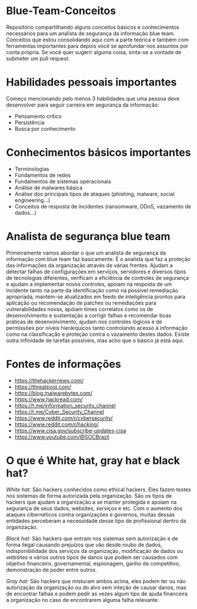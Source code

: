 # Blue-Team-Conceitos
Repositório compartilhando alguns conceitos básicos e conhecimentos necessários para um analista de segurança da informação blue team. Conceitos que estou consolidando aqui com a parte teórica e também com ferramentas importantes para depois você se aprofundar nos assuntos por conta própria. Se você quer sugerir alguma coisa, sinta-se a vontade de submeter um pull request.

# Habilidades pessoais importantes
Começo mencionando pelo menos 3 habilidades que uma pessoa deve desenvolver para seguir carreira em segurança da informação:
* Pensamento crítico
* Persistência
* Busca por conhecimento  

# Conhecimentos básicos importantes
* Terminologias
* Fundamentos de redes
* Fundamentos de sistemas operacionais
* Análise de malwares básica
* Análise dos principais tipos de ataques (phishing, malware, social engineering...)
* Conceitos de resposta de incidentes (ransomware, DDoS, vazamento de dados...)

# Analista de segurança blue team
Primeiramente vamos abordar o que um analista de segurança da informação com blue team faz basicamente. É o analista que faz a proteção das informações da organização através de várias frentes. Ajudam a detectar falhas de configurações em serviços, servidores e diversos tipos de tecnologias diferentes, verificam a eficiência de controles de segurança e ajudam a implementar novos controles, apoiam na resposta de um incidente tanto na parte da identificação como na possível remediação apropriada, mantém-se atualizados em feeds de inteligência prontos para aplicação ou recomendação de patches ou remediações para vulnerabilidades novas, apóiam times correlatos como os de desenvolvimento e sustentação a corrigir falhas e recomendar boas práticas de desenvolvimento, ajudam nos controles lógicos e de permissões por níveis hierárquicos tanto controlando acesso à informação como na classificação e proteção contra o vazamento destes dados. Existe outra infinidade de tarefas possíveis, mas acho que o básico já está aqui.

# Fontes de informações
* https://thehackernews.com/
* https://threatpost.com/
* https://blog.malwarebytes.com/
* https://www.hackread.com/
* https://t.me/information_security_channel
* https://t.me/Cyber_Security_Channel
* https://www.reddit.com/r/cybersecurity/
* https://www.reddit.com/r/hacking/
* https://www.cisa.gov/subscribe-updates-cisa
* https://www.youtube.com/@SOCBrazil

# O que é White hat, gray hat e black hat?

*White hat:* São hackers conhecidos como ethical hackers. Eles fazem testes nos sistemas de forma autorizada pela organização. São os tipos de hackers que ajudam a organização a se manter protegida e apoiam na segurança de seus dados, websites, serviços e etc. Com o aumento dos ataques cibernéticos contra organizações e governos, muitas dessas entidades perceberam a necessidade desse tipo de profissional dentro da organização.

*Black hat:* São hackers que entram nos sistemas sem autorização e de forma ilegal causando prejuízos que vão desde roubo de dados, indisponibilidade dos serviços da organização, modificação de dados ou websites e vários outros tipos de danos que podem ser causados com objetivo financeiro, governamental, espionagem, ganho de competitivo, demonstração de poder entre outros.

*Gray hat:* São hackers que misturam ambos acima, eles podem ter ou não autorização da organização ou do alvo sem inteção de causar danos, mas de encontrar falhas e podem pedir as vezes algum tipo de ajuda financeira a organização no caso de encontrarem alguma falha relevante.
